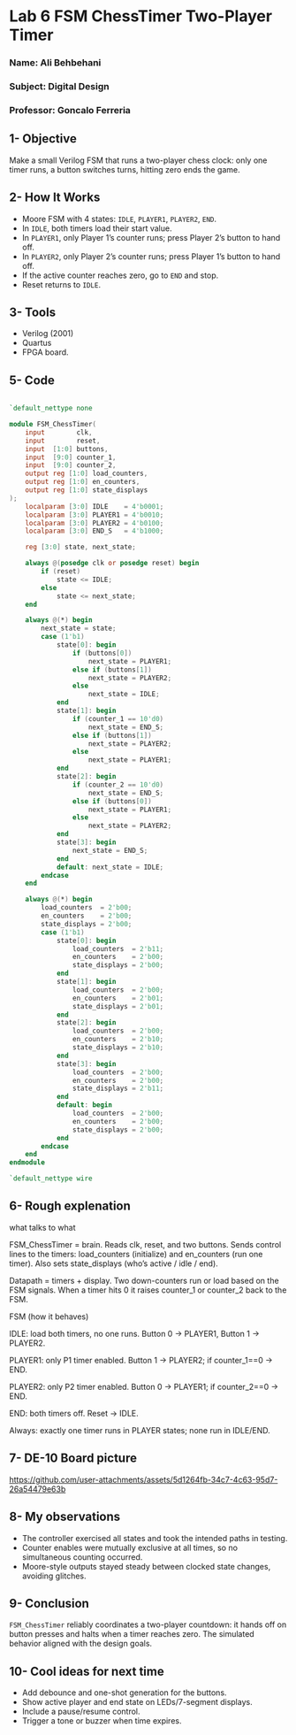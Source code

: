 # Lab 6 FSM ChessTimer Two-Player Timer 

### Name: Ali Behbehani 
### Subject: Digital Design
### Professor: Goncalo Ferreria
##

## 1- Objective

Make a small Verilog FSM that runs a two-player chess clock: only one timer runs, a button switches turns, hitting zero ends the game.

## 2- How It Works
- Moore FSM with 4 states: `IDLE`, `PLAYER1`, `PLAYER2`, `END`.
- In `IDLE`, both timers load their start value.
- In `PLAYER1`, only Player 1’s counter runs; press Player 2’s button to hand off.
- In `PLAYER2`, only Player 2’s counter runs; press Player 1’s button to hand off.
- If the active counter reaches zero, go to `END` and stop.
- Reset returns to `IDLE`.

## 3- Tools
- Verilog (2001)
-  Quartus
-  FPGA board.

## 5- Code 

```verilog

`default_nettype none

module FSM_ChessTimer(
    input        clk,
    input        reset,
    input  [1:0] buttons,
    input  [9:0] counter_1,
    input  [9:0] counter_2,
    output reg [1:0] load_counters,
    output reg [1:0] en_counters,
    output reg [1:0] state_displays
);
    localparam [3:0] IDLE    = 4'b0001;
    localparam [3:0] PLAYER1 = 4'b0010;
    localparam [3:0] PLAYER2 = 4'b0100;
    localparam [3:0] END_S   = 4'b1000;

    reg [3:0] state, next_state;

    always @(posedge clk or posedge reset) begin
        if (reset)
            state <= IDLE;
        else
            state <= next_state;
    end

    always @(*) begin
        next_state = state;
        case (1'b1)
            state[0]: begin
                if (buttons[0])
                    next_state = PLAYER1;
                else if (buttons[1])
                    next_state = PLAYER2;
                else
                    next_state = IDLE;
            end
            state[1]: begin
                if (counter_1 == 10'd0)
                    next_state = END_S;
                else if (buttons[1])
                    next_state = PLAYER2;
                else
                    next_state = PLAYER1;
            end
            state[2]: begin
                if (counter_2 == 10'd0)
                    next_state = END_S;
                else if (buttons[0])
                    next_state = PLAYER1;
                else
                    next_state = PLAYER2;
            end
            state[3]: begin
                next_state = END_S;
            end
            default: next_state = IDLE;
        endcase
    end

    always @(*) begin
        load_counters  = 2'b00;
        en_counters    = 2'b00;
        state_displays = 2'b00;
        case (1'b1)
            state[0]: begin
                load_counters  = 2'b11;
                en_counters    = 2'b00;
                state_displays = 2'b00;
            end
            state[1]: begin
                load_counters  = 2'b00;
                en_counters    = 2'b01;
                state_displays = 2'b01;
            end
            state[2]: begin
                load_counters  = 2'b00;
                en_counters    = 2'b10;
                state_displays = 2'b10;
            end
            state[3]: begin
                load_counters  = 2'b00;
                en_counters    = 2'b00;
                state_displays = 2'b11;
            end
            default: begin
                load_counters  = 2'b00;
                en_counters    = 2'b00;
                state_displays = 2'b00;
            end
        endcase
    end
endmodule

`default_nettype wire
```

## 6- Rough explenation 

what talks to what

FSM_ChessTimer = brain.
Reads clk, reset, and two buttons.
Sends control lines to the timers:
load_counters (initialize) and en_counters (run one timer).
Also sets state_displays (who’s active / idle / end).

Datapath = timers + display.
Two down-counters run or load based on the FSM signals.
When a timer hits 0 it raises counter_1 or counter_2 back to the FSM.

FSM (how it behaves)

IDLE: load both timers, no one runs.
Button 0 → PLAYER1, Button 1 → PLAYER2.

PLAYER1: only P1 timer enabled.
Button 1 → PLAYER2; if counter_1==0 → END.

PLAYER2: only P2 timer enabled.
Button 0 → PLAYER1; if counter_2==0 → END.

END: both timers off.
Reset → IDLE.

Always: exactly one timer runs in PLAYER states; none run in IDLE/END.



## 7- DE-10 Board picture

https://github.com/user-attachments/assets/5d1264fb-34c7-4c63-95d7-26a54479e63b


## 8- My observations
- The controller exercised all states and took the intended paths in testing.
- Counter enables were mutually exclusive at all times, so no simultaneous counting occurred.
- Moore-style outputs stayed steady between clocked state changes, avoiding glitches.

## 9- Conclusion
`FSM_ChessTimer` reliably coordinates a two-player countdown: it hands off on button presses and halts when a timer reaches zero. The simulated behavior aligned with the design goals.

## 10- Cool ideas for next time
- Add debounce and one-shot generation for the buttons.
- Show active player and end state on LEDs/7-segment displays.
- Include a pause/resume control.
- Trigger a tone or buzzer when time expires.


